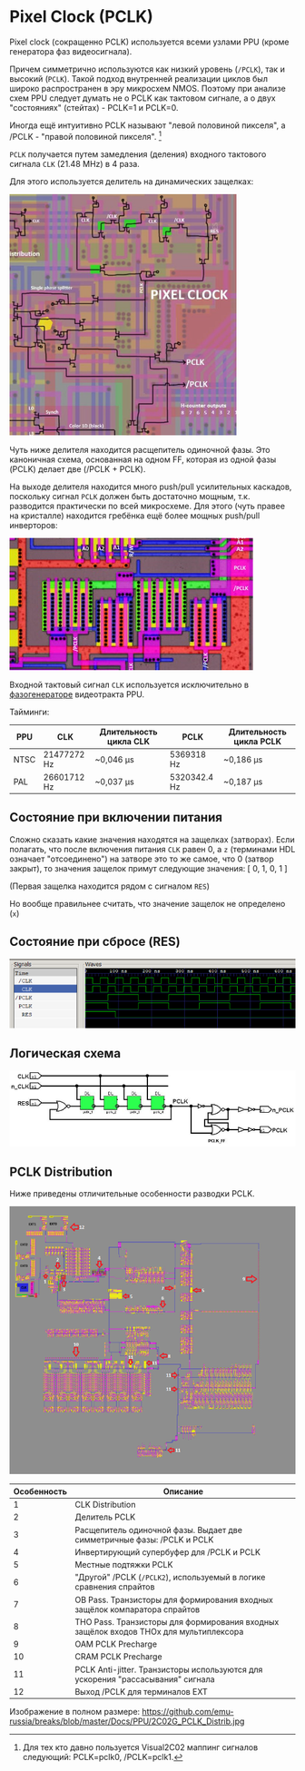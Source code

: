 # Pixel Clock (PCLK)

Pixel clock (сокращенно PCLK) используется всеми узлами PPU (кроме генератора фаз видеосигнала).

Причем симметрично используются как низкий уровень (`/PCLK`), так и высокий (`PCLK`). Такой подход внутренней реализации циклов был широко распространен в эру микросхем NMOS. Поэтому при анализе схем PPU следует думать не о PCLK как тактовом сигнале, а о двух "состояниях" (стейтах) - PCLK=1 и PCLK=0.

Иногда ещё интуитивно PCLK называют "левой половиной пикселя", а /PCLK - "правой половиной пикселя". [^1]

`PCLK` получается путем замедления (деления) входного тактового сигнала `CLK` (21.48 MHz) в 4 раза.

Для этого используется делитель на динамических защелках:

<img src="/BreakingNESWiki/imgstore/ppu/pclk.jpg" width="400px">

Чуть ниже делителя находится расщепитель одиночной фазы. Это каноничная схема, основанная на одном FF, которая из одной фазы (PCLK) делает две (/PCLK + PCLK).

На выходе делителя находится много push/pull усилительных каскадов, поскольку сигнал `PCLK` должен быть достаточно мощным, т.к. разводится практически по всей микросхеме. Для этого (чуть правее на кристалле) находится гребёнка ещё более мощных push/pull инверторов:

![pclk_amp](/BreakingNESWiki/imgstore/ppu/pclk_amp.jpg)

Входной тактовый сигнал `CLK` используется исключительно в [фазогенераторе](video_out.md) видеотракта PPU.

Тайминги:

|PPU|CLK|Длительность цикла CLK|PCLK|Длительность цикла PCLK|
|---|---|---|---|---|
|NTSC|21477272 Hz|~0,046 µs|5369318 Hz|~0,186 µs|
|PAL|26601712 Hz|~0,037 µs|5320342.4 Hz|~0,187 µs|

## Состояние при включении питания

Сложно сказать какие значения находятся на защелках (затворах). Если полагать, что после включения питания `CLK` равен 0, а `z` (терминами HDL означает "отсоединено") на затворе это то же самое, что 0 (затвор закрыт), то значения защелок примут следующие значения: [ 0, 1, 0, 1 ]

(Первая защелка находится рядом с сигналом `RES`)

Но вообще правильнее считать, что значение защелок не определено (`x`)

## Состояние при сбросе (RES)

![pclk_reset](/BreakingNESWiki/imgstore/ppu/pclk_reset.png)

## Логическая схема

![pclk_2C02G](/BreakingNESWiki/imgstore/ppu/pclk_2C02G.jpg)

## PCLK Distribution

Ниже приведены отличительные особенности разводки PCLK.

![2C02G_PCLK_Distrib_sm](/BreakingNESWiki/imgstore/ppu/2C02G_PCLK_Distrib_sm.png)

|Особенность|Описание|
|---|---|
|1|CLK Distribution|
|2|Делитель PCLK|
|3|Расщепитель одиночной фазы. Выдает две симметричные фазы: /PCLK и PCLK|
|4|Инвертирующий супербуфер для /PCLK и PCLK|
|5|Местные подтяжки PCLK|
|6|"Другой" /PCLK (`/PCLK2`), используемый в логике сравнения спрайтов|
|7|OB Pass. Транзисторы для формирования входных защёлок компаратора спрайтов|
|8|THO Pass. Транзисторы для формирования входных защёлок входов THOx для мультиплексора|
|9|OAM PCLK Precharge|
|10|CRAM PCLK Precharge|
|11|PCLK Anti-jitter. Транзисторы используются для ускорения "рассасывания" сигнала|
|12|Выход /PCLK для терминалов EXT|

Изображение в полном размере: https://github.com/emu-russia/breaks/blob/master/Docs/PPU/2C02G_PCLK_Distrib.jpg

[^1]: Для тех кто давно пользуется Visual2C02 маппинг сигналов следующий: PCLK=pclk0, /PCLK=pclk1.
